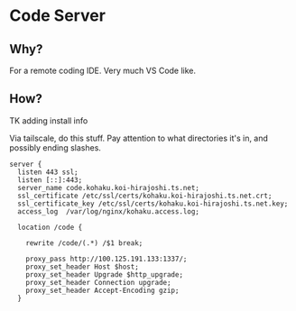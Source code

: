 # Code Server

## Why?

For a remote coding IDE. Very much VS Code like.

## How?

TK adding install info

Via tailscale, do this stuff. Pay attention to what directories it's in, and possibly ending slashes.

```
server {
  listen 443 ssl;
  listen [::]:443;
  server_name code.kohaku.koi-hirajoshi.ts.net;
  ssl_certificate /etc/ssl/certs/kohaku.koi-hirajoshi.ts.net.crt;
  ssl_certificate_key /etc/ssl/certs/kohaku.koi-hirajoshi.ts.net.key;
  access_log  /var/log/nginx/kohaku.access.log;

  location /code {

    rewrite /code/(.*) /$1 break;

    proxy_pass http://100.125.191.133:1337/;
    proxy_set_header Host $host;
    proxy_set_header Upgrade $http_upgrade;
    proxy_set_header Connection upgrade;
    proxy_set_header Accept-Encoding gzip;
  }
```
